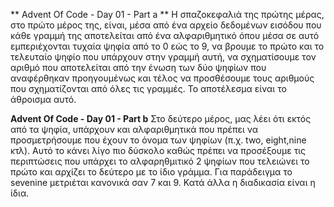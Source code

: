 ** Advent Of Code - Day 01 - Part a **
Η σπαζοκεφαλιά της πρώτης μέρας, στο πρώτο μέρος της, είναι, μέσα από ένα αρχείο δεδομένων εισόδου που κάθε γραμμή της αποτελείται από ένα αλφαριθμητικό όπου μέσα σε αυτό εμπεριέχονται τυχαία ψηφία από το 0 εώς το 9, να βρουμε το πρώτο και το τελευταίο ψηφίο που υπάρχουν στην γραμμή αυτή, να σχηματίσουμε τον αριθμό που αποτελείται από την ένωση των δύο ψηφίων που αναφέρθηκαν προηγουμένως και τέλος να προσθέσουμε τους αριθμούς που σχηματίζονται από όλες τις γραμμές. Το αποτέλεσμα είναι το άθροισμα αυτό. 

**Advent Of Code - Day 01 - Part b**
Στο δεύτερο μέρος, μας λέει ότι εκτός από τα ψηφία, υπάρχουν και αλφαριθμητικά που πρέπει να προσμετρήσουμε που έχουν το όνομα των ψηφίων (π.χ. two, eight,nine κτλ). Αυτό το κάνει λίγο πιο δύσκολο καθώς πρέπει να προσέξουμε τις περιπτώσεις που υπάρχει το αλφαρηθμιτικό 2 ψηφίων που τελειώνει το πρώτο και αρχίζει το δεύτερο με το ίδιο γράμμα. Για παράδειγμα το sevenine μετριέται κανονικά σαν 7 και 9. Κατά άλλα η διαδικασία είναι η ίδια.
